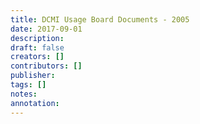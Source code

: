 ```yaml
---
title: DCMI Usage Board Documents - 2005
date: 2017-09-01
description: 
draft: false
creators: []
contributors: []
publisher: 
tags: []
notes: 
annotation: 
---
```


